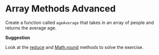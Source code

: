 # Array Methods Advanced

Create a function called `ageAverage` that takes in an array of people and returns the average age.

**Suggestion**

Look at the [reduce](https://developer.mozilla.org/en-US/docs/Web/JavaScript/Reference/Global_Objects/Array/reduce) and [Math.round](https://developer.mozilla.org/en-US/docs/Web/JavaScript/Reference/Global_Objects/Math/round) methods to solve the exercise.
